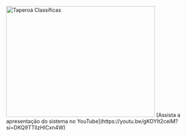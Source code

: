 <img src="https://blog.pedrosilva.tech/wp-content/uploads/2025/05/logo-classificados-taperoa.png" alt="Taperoá Classificas" width="400" height="300">
[Assista a apresentação do sistema no YouTube](https://youtu.be/gKOYIt2ceiM?si=DKQ9TTllzHICxn4W)
